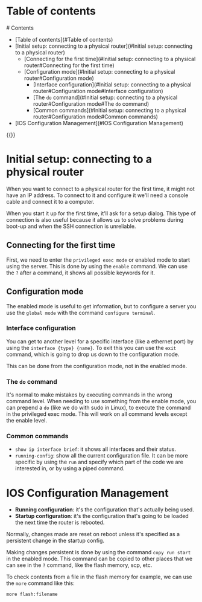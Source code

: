 # Table of contents
<div class='hidden'>
# Contents

- [Table of contents](#Table of contents)
- [Initial setup: connecting to a physical router](#Initial setup: connecting to a physical router)
  - [Connecting for the first time](#Initial setup: connecting to a physical router#Connecting for the first time)
  - [Configuration mode](#Initial setup: connecting to a physical router#Configuration mode)
    - [Interface configuration](#Initial setup: connecting to a physical router#Configuration mode#Interface configuration)
    - [The `do` command](#Initial setup: connecting to a physical router#Configuration mode#The `do` command)
    - [Common commands](#Initial setup: connecting to a physical router#Configuration mode#Common commands)
- [IOS Configuration Management](#IOS Configuration Management)

</div>
{{<toc>}}


# Initial setup: connecting to a physical router

When you want to connect to a physical router for the first time, it might not 
have an IP address. To connect to it and configure it we'll need a console cable 
and connect it to a computer.

When you start it up for the first time, it'll ask for a setup dialog. This type
of connection is also useful because it allows us to solve problems during
boot-up and when the SSH connection is unreliable. 

## Connecting for the first time

First, we need to enter the `privileged exec mode` or enabled mode to start using 
the server. This is done by using the `enable` command.
We can use the `?` after a command, it shows all possible keywords for it.

## Configuration mode

The enabled mode is useful to get information, but to configure a server you
use the `global mode` with the command `configure terminal`.

### Interface configuration

You can get to another level for a specific interface (like a ethernet port) by
using the `interface {type} {name}`. To exit this you can use the `exit` command,
which is going to drop us down to the configuration mode.

This can be done from the configuration mode, not in the enabled mode.

### The `do` command

It's normal to make mistakes by executing commands in the wrong command level.
When needing to use something from the enable mode, you can prepend a `do`
(like we do with sudo in Linux), to execute the command in the privileged exec
mode. This will work on all command levels except the enable level.

### Common commands

- `show ip interface brief`: it shows all interfaces and their status.
- `running-config`: show all the current configuration file. It can be more
  specific by using the `run` and specify which part of the code we are
  interested in, or by using a piped command.


# IOS Configuration Management

- **Running configuration**: it's the configuration that's actually being used.
- **Startup configuration**: it's the configuration that's going to be loaded
  the next time the router is rebooted.

Normally, changes made are reset on reboot unless it's specified as a
persistent change in the startup config.

Making changes persistent is done by using the command `copy run start` in the
enabled mode. This command can be copied to other places that we can see in the 
`?` command, like the flash memory, scp, etc.

To check contents from a file in the flash memory for example, we can use the
`more` command like this:

```
more flash:filename
```


